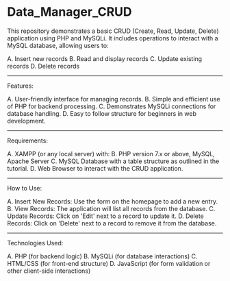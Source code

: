 # Data_Manager_CRUD
This repository demonstrates a basic CRUD (Create, Read, Update, Delete) application using PHP and MySQLi. It includes operations to interact with a MySQL database, allowing users to:  

A. Insert new records 
B. Read and display records 
C. Update existing records 
D. Delete records

__________________________________________________________________________________________________________________________________________________________________________________________

Features:

A. User-friendly interface for managing records.
B. Simple and efficient use of PHP for backend processing.
C. Demonstrates MySQLi connections for database handling.
D. Easy to follow structure for beginners in web development.
__________________________________________________________________________________________________________________________________________________________________________________________

Requirements:

A. XAMPP (or any local server) with:
B. PHP version 7.x or above, MySQL, Apache Server
C. MySQL Database with a table structure as outlined in the tutorial.
D. Web Browser to interact with the CRUD application.

__________________________________________________________________________________________________________________________________________________________________________________________

How to Use:

A. Insert New Records: Use the form on the homepage to add a new entry.
B. View Records: The application will list all records from the database.
C. Update Records: Click on 'Edit' next to a record to update it.
D. Delete Records: Click on 'Delete' next to a record to remove it from the database.

__________________________________________________________________________________________________________________________________________________________________________________________

Technologies Used:

A. PHP (for backend logic)
B. MySQLi (for database interactions)
C. HTML/CSS (for front-end structure)
D. JavaScript (for form validation or other client-side interactions)




